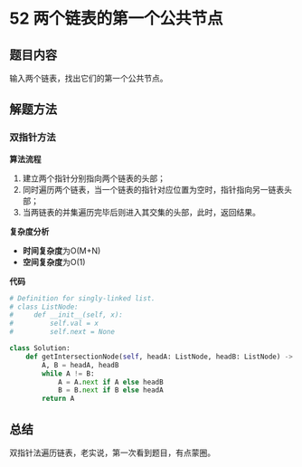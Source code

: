 # 52 两个链表的第一个公共节点

## 题目内容

输入两个链表，找出它们的第一个公共节点。

## 解题方法

### 双指针方法

**算法流程**

1. 建立两个指针分别指向两个链表的头部；
2. 同时遍历两个链表，当一个链表的指针对应位置为空时，指针指向另一链表头部；
3. 当两链表的并集遍历完毕后则进入其交集的头部，此时，返回结果。

**复杂度分析**

* **时间复杂度**为O(M+N)
* **空间复杂度**为O(1)

**代码**

```python
# Definition for singly-linked list.
# class ListNode:
#     def __init__(self, x):
#         self.val = x
#         self.next = None

class Solution:
    def getIntersectionNode(self, headA: ListNode, headB: ListNode) -> ListNode:
        A, B = headA, headB
        while A != B:
            A = A.next if A else headB
            B = B.next if B else headA
        return A
```

## 总结

双指针法遍历链表，老实说，第一次看到题目，有点蒙圈。